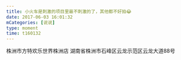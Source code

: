 ```yaml
---
title: 小火车是刺激的项目里最不刺激的了，其他都不好拍😂
date: 2017-06-03 16:01:32
mCategories: [说说]
type: moment
time: t160132
---
```


<div id="pics-20170603160132"></div>

<script src="/lib/moment/pics.js"></script>
<script>
var data = [
    {"link": "2017-06-03_100942.mov", "type": "video"}
];
picsRender(data, "pics-20170603160132");
</script>

株洲市方特欢乐世界株洲店
湖南省株洲市石峰区云龙示范区云龙大道88号

